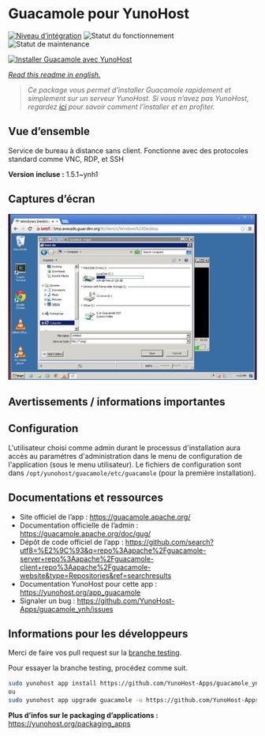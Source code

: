 <!--
N.B.: This README was automatically generated by https://github.com/YunoHost/apps/tree/master/tools/README-generator
It shall NOT be edited by hand.
-->

# Guacamole pour YunoHost

[![Niveau d’intégration](https://dash.yunohost.org/integration/guacamole.svg)](https://dash.yunohost.org/appci/app/guacamole) ![Statut du fonctionnement](https://ci-apps.yunohost.org/ci/badges/guacamole.status.svg) ![Statut de maintenance](https://ci-apps.yunohost.org/ci/badges/guacamole.maintain.svg)

[![Installer Guacamole avec YunoHost](https://install-app.yunohost.org/install-with-yunohost.svg)](https://install-app.yunohost.org/?app=guacamole)

*[Read this readme in english.](./README.md)*

> *Ce package vous permet d’installer Guacamole rapidement et simplement sur un serveur YunoHost.
Si vous n’avez pas YunoHost, regardez [ici](https://yunohost.org/#/install) pour savoir comment l’installer et en profiter.*

## Vue d’ensemble

Service de bureau à distance sans client. Fonctionne avec des protocoles standard comme VNC, RDP, et SSH

**Version incluse :** 1.5.1~ynh1

## Captures d’écran

![Capture d’écran de Guacamole](./doc/screenshots/screenshot1.jpg)

## Avertissements / informations importantes

## Configuration

L'utilisateur choisi comme admin durant le processus d'installation aura accès au paramétres d'administration dans le menu de configuration de l'application (sous le menu utilisateur). Le fichiers de configuration sont dans `/opt/yunohost/guacamole/etc/guacamole` (pour la première installation).

## Documentations et ressources

* Site officiel de l’app : <https://guacamole.apache.org/>
* Documentation officielle de l’admin : <https://guacamole.apache.org/doc/gug/>
* Dépôt de code officiel de l’app : <https://github.com/search?utf8=%E2%9C%93&q=repo%3Aapache%2Fguacamole-server+repo%3Aapache%2Fguacamole-client+repo%3Aapache%2Fguacamole-website&type=Repositories&ref=searchresults>
* Documentation YunoHost pour cette app : <https://yunohost.org/app_guacamole>
* Signaler un bug : <https://github.com/YunoHost-Apps/guacamole_ynh/issues>

## Informations pour les développeurs

Merci de faire vos pull request sur la [branche testing](https://github.com/YunoHost-Apps/guacamole_ynh/tree/testing).

Pour essayer la branche testing, procédez comme suit.

``` bash
sudo yunohost app install https://github.com/YunoHost-Apps/guacamole_ynh/tree/testing --debug
ou
sudo yunohost app upgrade guacamole -u https://github.com/YunoHost-Apps/guacamole_ynh/tree/testing --debug
```

**Plus d’infos sur le packaging d’applications :** <https://yunohost.org/packaging_apps>